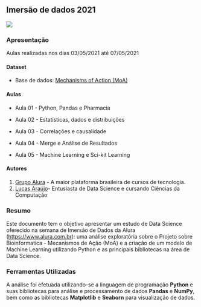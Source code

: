 ## Imersão de dados 2021

<img src="https://www.alura.com.br/assets/img/imersoes/general/og-imersao-alura.1595534856.png" float="center"/>

### Apresentação

Aulas realizadas nos dias 03/05/2021 até 07/05/2021

#### Dataset
- Base de dados: [Mechanisms of Action (MoA)](https://www.kaggle.com/c/lish-moa/overview/description)

#### Aulas

- Aula 01 - Python, Pandas e Pharmacia

- Aula 02 - Estatísticas, dados e distribuições

- Aula 03 - Correlações e causalidade

- Aula 04 - Merge e Análise de Resultados

- Aula 05 - Machine Learning e Sci-kit Learning

#### Autores
1.   [Grupo Alura](https://www.alura.com.br) - A maior plataforma brasileira de cursos de tecnologia.
2.   [Lucas Araújo](https://www.linkedin.com/in/lucasaraujo0255/)- Entusiasta de Data Science e cursando Ciências da Computação

### Resumo

Este documento tem o objetivo apresentar um estudo de Data Science oferecido na semana de Imersão de Dados da Alura (https://www.alura.com.br): uma análise exploratória sobre o Projeto sobre Bioinformatica - Mecanismos de Ação (MoA) e a criação de um modelo de Machine Learning utilizando Python e as principais bibliotecas na área de Data Science.

### Ferramentas Utilizadas
A análise foi efetuada utilizando-se a linguagem de programação **Python** e suas bibliotecas para análise e processamento de dados **Pandas** e **NumPy**, bem como as bibliotecas **Matplotlib** e **Seaborn** para visualização de dados.
